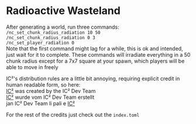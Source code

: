 # Radioactive Wasteland

After generating a world, run three commands:<br />
`/nc_set_chunk_radius_radiation 10 50`<br />
`/nc_set_chunk_radius_radiation 0 3`<br />
`/nc_set_player_radiation 0`<br />
Note that the first command might lag for a while, this is ok and intended, just wait for it to complete. These commands will irradiate everything in a 50 chunk radius except for a 7x7 square at your spawn, which players will be able to move in freely

IC²'s distribution rules are a little bit annoying, requiring explicit credit in human readable form, so here:<br>
[IC²](https://www.industrial-craft.net/) was created by the IC² Dev Team<br>
[IC²](https://www.industrial-craft.net/) wurde vom IC² Dev Team erstellt<br>
jan IC² Dev Team li pali e [IC²](https://www.industrial-craft.net/)

For the rest of the credits just check out the `index.toml`
